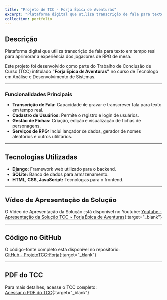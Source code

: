 ```yaml
---
title: "Projeto de TCC - Forja Épica de Aventuras"
excerpt: "Plataforma digital que utiliza transcrição de fala para texto em tempo real para aprimorar a experiência dos jogadores de RPG.<br/><img src='/images/ProjetoTCC-Forja.png'>"
collection: portfolio
---
```


## Descrição  
Plataforma digital que utiliza transcrição de fala para texto em tempo real para aprimorar a experiência dos jogadores de RPG de mesa.  

Este projeto foi desenvolvido como parte do Trabalho de Conclusão de Curso (TCC) intitulado **"Forja Épica de Aventuras"** no curso de Tecnólogo em Análise e Desenvolvimento de Sistemas.

---

### Funcionalidades Principais  
- **Transcrição de Fala:** Capacidade de gravar e transcrever fala para texto em tempo real.  
- **Cadastro de Usuários:** Permite o registro e login de usuários.  
- **Gestão de Fichas:** Criação, edição e visualização de fichas de personagens.  
- **Serviços de RPG:** Inclui lançador de dados, gerador de nomes aleatórios e outros utilitários.  

---

## Tecnologias Utilizadas  
- **Django:** Framework web utilizado para o backend.  
- **SQLite:** Banco de dados para armazenamento.  
- **HTML, CSS, JavaScript:** Tecnologias para o frontend.  

---

## Vídeo de Apresentação da Solução
O Vídeo de Apresentação da Solução está disponível no Youtube:
[Youtube - Apresentação da Solução TCC ~ Forja Épica de Aventuras](https://www.youtube.com/watch?v=Yh1x_KAAX2E){:target="_blank"}

---
## Código no GitHub  
O código-fonte completo está disponível no repositório:  
[GitHub - ProjetoTCC-Forja](https://github.com/AndersonCarvalho96/ProjetoTCC-Forja){:target="_blank"}

---

## PDF do TCC  
Para mais detalhes, acesse o TCC completo:  
[Acessar o PDF do TCC](https://github.com/AndersonCarvalho96/ProjetoTCC-Forja/blob/main/TCC%20Anderson%20Carvalho%20-%20FAETERJ-RIO.pdf){:target="_blank"}
